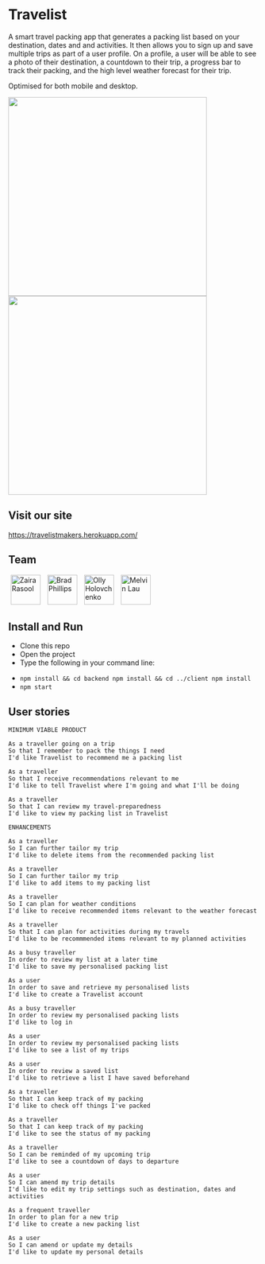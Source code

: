# Travelist

A smart travel packing app that generates a packing list based on your destination, dates and and activities. It then allows you to sign up and save multiple trips as part of a user profile. On a profile, a user will be able to see a photo of their destination, a countdown to their trip, a progress bar to track their packing, and the high level weather forecast for their trip.

Optimised for both mobile and desktop.

<img src="https://user-images.githubusercontent.com/44139464/70333583-ad6d9b00-183b-11ea-83bc-d6f37bc5ff4a.png" width="400"><img src="https://user-images.githubusercontent.com/44139464/70333574-a8a8e700-183b-11ea-984f-2a06c669db31.png" width="400">

## Visit our site

https://travelistmakers.herokuapp.com/

## Team

<a href="https://www.github.com/zraso" target="new"><img src="https://avatars2.githubusercontent.com/u/44139464?s=460&v=4" width="60" height="60" hspace="5" title="Zaira Rasool"></a>
<a href="https://www.github.com/bradjp" target="new"><img src="https://avatars1.githubusercontent.com/u/47543495?s=460&v=4" width="60" height="60" hspace="5" title="Brad Phillips"></a>
<a href="https://www.github.com/ollyholly" target="new"><img src="https://avatars1.githubusercontent.com/u/49103095?s=460&v=4" width="60" height="60" hspace="5" title="Olly Holovchenko"></a>
<a href="https://www.github.com/melvinlau" target="new"><img src="https://avatars1.githubusercontent.com/u/26098132?s=460&v=4" width="60" height="60" hspace="5" title="Melvin Lau"></a>

## Install and Run

- Clone this repo
- Open the project
- Type the following in your command line:
* `npm install && cd backend npm install && cd ../client npm install`
* `npm start`

## User stories

```
MINIMUM VIABLE PRODUCT

As a traveller going on a trip
So that I remember to pack the things I need
I'd like Travelist to recommend me a packing list

As a traveller
So that I receive recommendations relevant to me
I'd like to tell Travelist where I'm going and what I'll be doing

As a traveller
So that I can review my travel-preparedness
I'd like to view my packing list in Travelist
```

```
ENHANCEMENTS

As a traveller
So I can further tailor my trip
I'd like to delete items from the recommended packing list

As a traveller
So I can further tailor my trip
I'd like to add items to my packing list

As a traveller
So I can plan for weather conditions
I'd like to receive recommended items relevant to the weather forecast

As a traveller
So that I can plan for activities during my travels
I'd like to be recommmended items relevant to my planned activities

As a busy traveller
In order to review my list at a later time
I'd like to save my personalised packing list

As a user
In order to save and retrieve my personalised lists
I'd like to create a Travelist account

As a busy traveller
In order to review my personalised packing lists
I'd like to log in

As a user
In order to review my personalised packing lists
I'd like to see a list of my trips

As a user
In order to review a saved list
I'd like to retrieve a list I have saved beforehand

As a traveller
So that I can keep track of my packing
I'd like to check off things I've packed

As a traveller
So that I can keep track of my packing
I'd like to see the status of my packing

As a traveller
So I can be reminded of my upcoming trip
I'd like to see a countdown of days to departure

As a user
So I can amend my trip details
I'd like to edit my trip settings such as destination, dates and activities

As a frequent traveller
In order to plan for a new trip
I'd like to create a new packing list

As a user
So I can amend or update my details
I'd like to update my personal details
```


